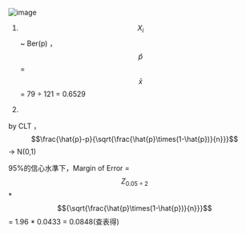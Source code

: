 ![image](https://github.com/user-attachments/assets/3f3e11e6-5d81-4afa-b01a-5c15d64e495f)

1. $$X_{i}$$ ~ Ber(p) ， $$\hat{p}$$ = $$\bar{x}$$ = 79 ÷ 121 = 0.6529


2.

by CLT ， $$\frac{\hat{p}-p}{\sqrt{\frac{\hat{p}\times(1-\hat{p})}{n}}}$$ -> N(0,1)

95%的信心水準下，Margin of Error =  $$Z_{0.05÷2}$$ * $${\sqrt{\frac{\hat{p}\times(1-\hat{p})}{n}}}$$ = 1.96 * 0.0433 = 0.0848(查表得)
